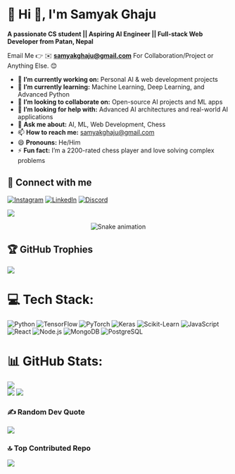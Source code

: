 # 💫 Hi 👋, I'm Samyak Ghaju
**A passionate CS student || Aspiring AI Engineer || Full-stack Web Developer from Patan, Nepal**

Email Me 👉 ✉️ **samyakghaju@gmail.com** For Collaboration/Project or Anything Else. 😊

- 🔭 **I’m currently working on:** Personal AI & web development projects
- 🌱 **I’m currently learning:** Machine Learning, Deep Learning, and Advanced Python
- 👯 **I’m looking to collaborate on:** Open-source AI projects and ML apps
- 🤔 **I’m looking for help with:** Advanced AI architectures and real-world AI applications
- 💬 **Ask me about:** AI, ML, Web Development, Chess
- 📫 **How to reach me:** samyakghaju@gmail.com
- 😄 **Pronouns:** He/Him
- ⚡ **Fun fact:** I’m a 2200-rated chess player and love solving complex problems

## 🔗 Connect with me

[![Instagram](https://img.shields.io/badge/Instagram-sxmyzk-pink?logo=instagram&logoColor=white)](https://instagram.com/sxmyzk) [![LinkedIn](https://img.shields.io/badge/LinkedIn-samyakghaju-blue?logo=linkedin&logoColor=white)](https://linkedin.com/in/samyakghaju) [![Discord](https://img.shields.io/badge/Discord-Chat-blue?logo=discord&logoColor=white)](https://discord.com/users/YOUR_DISCORD_ID) 

[![](https://visitcount.itsvg.in/api?id=samyakghaju&icon=1&color=4)](https://visitcount.itsvg.in)

<div align="center">
  <img src="https://profile-readme-generator.com/assets/snake.svg" alt="Snake animation" />
</div>

## 🏆 GitHub Trophies
![](https://github-profile-trophy.vercel.app/?username=samyakghaju&theme=radical&no-frame=false&no-bg=false&margin-w=4)

# 💻 Tech Stack:
![Python](https://img.shields.io/badge/python-3670A0?style=for-the-badge&logo=python&logoColor=ffdd54) ![TensorFlow](https://img.shields.io/badge/TensorFlow-FF6F00?style=for-the-badge&logo=tensorflow&logoColor=white) ![PyTorch](https://img.shields.io/badge/PyTorch-EE4C2C?style=for-the-badge&logo=pytorch&logoColor=white) ![Keras](https://img.shields.io/badge/Keras-D00000?style=for-the-badge&logo=keras&logoColor=white) ![Scikit-Learn](https://img.shields.io/badge/Scikit--Learn-F7931E?style=for-the-badge&logo=scikit-learn&logoColor=white) ![JavaScript](https://img.shields.io/badge/javascript-%23F7DF1E.svg?style=for-the-badge&logo=javascript&logoColor=black) ![React](https://img.shields.io/badge/react-%2320232a.svg?style=for-the-badge&logo=react&logoColor=%2361DAFB) ![Node.js](https://img.shields.io/badge/node.js-%23339933.svg?style=for-the-badge&logo=node.js&logoColor=white) ![MongoDB](https://img.shields.io/badge/mongodb-%2347A248.svg?style=for-the-badge&logo=mongodb&logoColor=white) ![PostgreSQL](https://img.shields.io/badge/postgresql-%23316192.svg?style=for-the-badge&logo=postgresql&logoColor=white)

# 📊 GitHub Stats:
![](https://github-readme-stats.vercel.app/api/top-langs/?username=samyakghaju&theme=dark&hide_border=false&include_all_commits=true&count_private=true&layout=compact)<br>
![](https://github-readme-stats.vercel.app/api?username=samyakghaju&theme=dark&hide_border=false&include_all_commits=true&count_private=true)
![](https://github-readme-streak-stats.herokuapp.com/?user=samyakghaju&theme=dark&hide_border=false)

### ✍️ Random Dev Quote
![](https://quotes-github-readme.vercel.app/api?type=horizontal&theme=radical)

### 🔝 Top Contributed Repo
![](https://github-contributor-stats.vercel.app/api?username=samyakghaju&limit=5&theme=dark&combine_all_yearly_contributions=true)

<!-- Proudly created with GPRM ( https://gprm.itsvg.in ) -->
